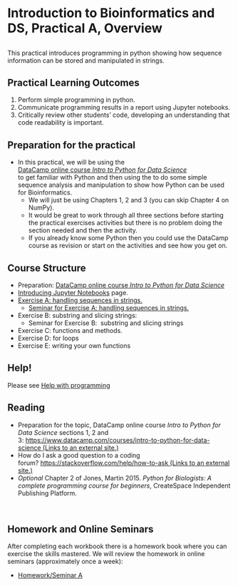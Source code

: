 # Introduction to Bioinformatics and DS, Practical A, Overview

## 

<p>This practical introduces programming in python showing how sequence information can be stored and manipulated in strings.</p>
<h2>Practical Learning Outcomes</h2>
<ol>
<li>Perform simple programming in python.</li>
<li>Communicate programming results in a report using Jupyter notebooks.</li>
<li>Critically review other students&rsquo; code, developing an understanding that code readability is important.</li>
</ol>
<h2>Preparation for the practical</h2>
<ul>
<li>In this practical, we will be using the<span>&nbsp;</span><br /><a href="https://www.datacamp.com/courses/intro-to-python-for-data-science" target="_parent">DataCamp online course<span>&nbsp;</span><em>Intro to Python for Data Science</em></a><span>&nbsp;<br /></span>to get familiar with Python and then using the to do some simple sequence analysis and manipulation to show how Python can be used for Bioinformatics.
<ul>
<li>We will just be using Chapters 1, 2 and 3 (you can skip Chapter 4 on NumPy).</li>
<li>It would be great to work through all three sections before starting the practical exercises activities but there is no problem doing the section needed and then the activity.</li>
<li>If you already know some Python then you could use the DataCamp course as revision or start on the activities and see how you get on.</li>
</ul>
</li>
</ul>
<h2>Course Structure</h2>
<ul>
<li>Preparation:&nbsp;<a href="https://www.datacamp.com/courses/intro-to-python-for-data-science" target="_parent">DataCamp online course<span>&nbsp;</span><em>Intro to Python for Data Science</em></a><span>&nbsp;</span></li>
<li><a href="https://canvas.anglia.ac.uk/courses/1490/modules/items/216676">Introducing Jupyter Notebooks</a>&nbsp;page.</li>
<li><a href="https://canvas.anglia.ac.uk/courses/1490/pages/exercise-a-handling-sequences-in-strings" data-api-endpoint="https://canvas.anglia.ac.uk/api/v1/courses/1490/pages/exercise-a-handling-sequences-in-strings" data-api-returntype="Page">Exercise A: handling sequences in strings.</a>
<ul>
<li><a href="https://canvas.anglia.ac.uk/courses/1490/discussion_topics/35295" data-api-endpoint="https://canvas.anglia.ac.uk/api/v1/courses/1490/discussion_topics/35295" data-api-returntype="Discussion">Seminar for Exercise A: handling sequences in strings.</a></li>
</ul>
</li>
<li>Exercise B: substring and slicing strings:
<ul>
<li>Seminar for Exercise B:&nbsp;&nbsp;substring and slicing strings</li>
</ul>
</li>
<li>Exercise C: functions and methods.</li>
<li>Exercise D: for loops</li>
<li>Exercise E: writing your own functions</li>
</ul>
<h2>Help!</h2>
<p>Please see&nbsp;<a href="https://canvas.anglia.ac.uk/courses/1490/pages/help-with-programming" data-api-endpoint="https://canvas.anglia.ac.uk/api/v1/courses/1490/pages/help-with-programming" data-api-returntype="Page">Help with programming</a>&nbsp;</p>
<h2>Reading</h2>
<ul>
<li>Preparation for the topic, DataCamp online course<span>&nbsp;</span><em>Intro to Python for Data Science</em><span>&nbsp;</span>sections 1, 2 and 3:<span>&nbsp;</span><a class="external" href="https://www.datacamp.com/courses/intro-to-python-for-data-science" target="_blank" rel="noopener"><span>https://www.datacamp.com/courses/intro-to-python-for-data-science<span class="screenreader-only">&nbsp;(Links to an external site.)</span></span></a></li>
<li>How do I ask a good question to a coding forum?<span>&nbsp;</span><a class="external" href="https://stackoverflow.com/help/how-to-ask" target="_blank" rel="noopener"><span>https://stackoverflow.com/help/how-to-ask<span class="screenreader-only">&nbsp;(Links to an external site.)</span></span></a></li>
<li><em>Optional</em> Chapter 2 of Jones, Martin 2015.<span>&nbsp;</span><em>Python for Biologists: A complete programming course for beginners</em>, CreateSpace Independent Publishing Platform.</li>
</ul>
<p>&nbsp;</p>
<h2>Homework and Online Seminars</h2>
<p>After completing each workbook there is a homework book where you can exercise the skills mastered. We will review the homework in online seminars (approximately once a week):</p>
<ul>
<li>
<div class="ig-info">
<div class="module-item-title"><span class="item_name"><a class="ig-title title item_link" title="P1. Homework/Seminar A" href="https://canvas.anglia.ac.uk/courses/1490/modules/items/168220">Homework/Seminar A</a></span></div>
<div class="module_item_icons nobr"><span class="criterion "></span></div>
<div class="ig-details">
<div class="requirement-description ig-details__item"></div>
</div>
</div>
</li>
</ul>
